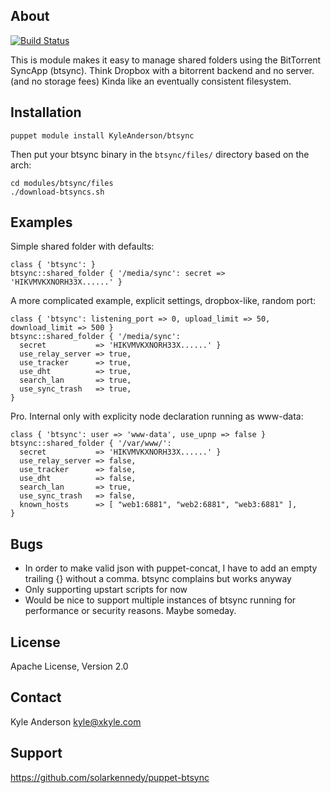About
------
[![Build Status](https://travis-ci.org/solarkennedy/puppet-btsync.png)](https://travis-ci.org/solarkennedy/puppet-btsync)

This is module makes it easy to manage shared folders using the BitTorrent
SyncApp (btsync). Think Dropbox with a bitorrent backend and no server. (and no storage
fees) Kinda like an eventually consistent filesystem. 

Installation
------------

    puppet module install KyleAnderson/btsync

Then put your btsync binary in the `btsync/files/` directory based on the arch:

    cd modules/btsync/files
    ./download-btsyncs.sh

Examples
-------
Simple shared folder with defaults:

    class { 'btsync': }
    btsync::shared_folder { '/media/sync': secret => 'HIKVMVKXNORH33X......' }

A more complicated example, explicit settings, dropbox-like, random port:

    class { 'btsync': listening_port => 0, upload_limit => 50, download_limit => 500 }
    btsync::shared_folder { '/media/sync': 
      secret           => 'HIKVMVKXNORH33X......' }
      use_relay_server => true,
      use_tracker      => true,
      use_dht          => true,
      search_lan       => true,
      use_sync_trash   => true,
    }

Pro. Internal only with explicity node declaration running as www-data:

    class { 'btsync': user => 'www-data', use_upnp => false }
    btsync::shared_folder { '/var/www/': 
      secret           => 'HIKVMVKXNORH33X......' }
      use_relay_server => false,
      use_tracker      => false,
      use_dht          => false,
      search_lan       => true,
      use_sync_trash   => false,
      known_hosts      => [ "web1:6881", "web2:6881", "web3:6881" ],
    } 


Bugs
-------
*   In order to make valid json with puppet-concat, I have to add an empty trailing {} without a comma. btsync complains but works anyway
*   Only supporting upstart scripts for now
*   Would be nice to support multiple instances of btsync running for performance or security reasons. Maybe someday.

License
-------
Apache License, Version 2.0

Contact
-------
Kyle Anderson <kyle@xkyle.com>

Support
-------
https://github.com/solarkennedy/puppet-btsync
